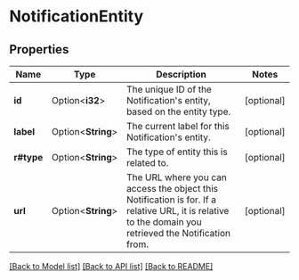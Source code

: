 # NotificationEntity

## Properties

Name | Type | Description | Notes
------------ | ------------- | ------------- | -------------
**id** | Option<**i32**> | The unique ID of the Notification's entity, based on the entity type.  | [optional]
**label** | Option<**String**> | The current label for this Notification's entity.  | [optional]
**r#type** | Option<**String**> | The type of entity this is related to. | [optional]
**url** | Option<**String**> | The URL where you can access the object this Notification is for. If a relative URL, it is relative to the domain you retrieved the Notification from.  | [optional]

[[Back to Model list]](../README.md#documentation-for-models) [[Back to API list]](../README.md#documentation-for-api-endpoints) [[Back to README]](../README.md)


